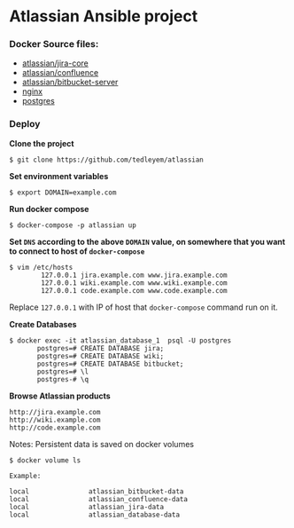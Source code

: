 # Atlassian Ansible project

### Docker Source files:
- [atlassian/jira-core](https://hub.docker.com/r/atlassian/jira-core)
- [atlassian/confluence](https://hub.docker.com/r/atlassian/confluence)
- [atlassian/bitbucket-server](https://hub.docker.com/r/atlassian/bitbucket)
- [nginx](https://hub.docker.com/_/nginx)
- [postgres](https://hub.docker.com/_/postgres)


### Deploy

**Clone the project**
```
$ git clone https://github.com/tedleyem/atlassian
```

**Set environment variables**
```
$ export DOMAIN=example.com
 ```

**Run docker compose**
```
$ docker-compose -p atlassian up
```

**Set `DNS` according to the above `DOMAIN` value, on somewhere that you want to connect to host of `docker-compose`**

```
$ vim /etc/hosts
        127.0.0.1 jira.example.com www.jira.example.com
        127.0.0.1 wiki.example.com www.wiki.example.com
        127.0.0.1 code.example.com www.code.example.com
```
Replace `127.0.0.1` with IP of host that `docker-compose` command run on it.

**Create Databases**
```
$ docker exec -it atlassian_database_1  psql -U postgres
       postgres=# CREATE DATABASE jira;
       postgres=# CREATE DATABASE wiki;
       postgres=# CREATE DATABASE bitbucket;
       postgres=# \l
       postgres-# \q
```

**Browse Atlassian products**
```
http://jira.example.com
http://wiki.example.com
http://code.example.com
```

Notes:
Persistent data is saved on docker volumes
```
$ docker volume ls

Example:

local               atlassian_bitbucket-data
local               atlassian_confluence-data
local               atlassian_jira-data
local               atlassian_database-data
```